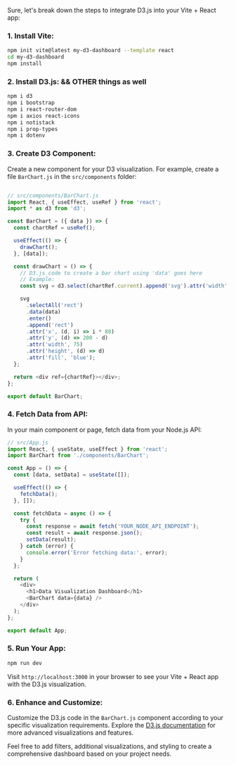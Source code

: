 Sure, let's break down the steps to integrate D3.js into your Vite + React app:

### 1. Install Vite:

```bash
npm init vite@latest my-d3-dashboard --template react
cd my-d3-dashboard
npm install
```

### 2. Install D3.js: && OTHER things as well

```bash
npm i d3
npm i bootstrap
npm i react-router-dom
npm i axios react-icons
npm i notistack
npm i prop-types
npm i dotenv

```

### 3. Create D3 Component:

Create a new component for your D3 visualization. For example, create a file `BarChart.js` in the `src/components` folder:

```javascript

// src/components/BarChart.js
import React, { useEffect, useRef } from 'react';
import * as d3 from 'd3';

const BarChart = ({ data }) => {
  const chartRef = useRef();

  useEffect(() => {
    drawChart();
  }, [data]);

  const drawChart = () => {
    // D3.js code to create a bar chart using 'data' goes here
    // Example:
    const svg = d3.select(chartRef.current).append('svg').attr('width', 400).attr('height', 200);

    svg
      .selectAll('rect')
      .data(data)
      .enter()
      .append('rect')
      .attr('x', (d, i) => i * 80)
      .attr('y', (d) => 200 - d)
      .attr('width', 75)
      .attr('height', (d) => d)
      .attr('fill', 'blue');
  };

  return <div ref={chartRef}></div>;
};

export default BarChart;
```

### 4. Fetch Data from API:

In your main component or page, fetch data from your Node.js API:

```javascript
// src/App.js
import React, { useState, useEffect } from 'react';
import BarChart from './components/BarChart';

const App = () => {
  const [data, setData] = useState([]);

  useEffect(() => {
    fetchData();
  }, []);

  const fetchData = async () => {
    try {
      const response = await fetch('YOUR_NODE_API_ENDPOINT');
      const result = await response.json();
      setData(result);
    } catch (error) {
      console.error('Error fetching data:', error);
    }
  };

  return (
    <div>
      <h1>Data Visualization Dashboard</h1>
      <BarChart data={data} />
    </div>
  );
};

export default App;
```

### 5. Run Your App:

```bash
npm run dev
```

Visit `http://localhost:3000` in your browser to see your Vite + React app with the D3.js visualization.

### 6. Enhance and Customize:

Customize the D3.js code in the `BarChart.js` component according to your specific visualization requirements. Explore the [D3.js documentation](https://d3js.org/) for more advanced visualizations and features.

Feel free to add filters, additional visualizations, and styling to create a comprehensive dashboard based on your project needs.